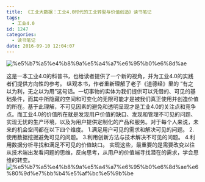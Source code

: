 ```yaml
---
title: 《工业大数据：工业4.0时代的工业转型与价值创造》读书笔记
tags:
  - 工业4.0
id: 1247
categories:
  - 读书笔记
date: 2016-09-10 12:04:07
---
```


![%e5%b7%a5%e4%b8%9a%e5%a4%a7%e6%95%b0%e6%8d%ae](http://orufryv17.bkt.clouddn.com/wp-content/uploads/2016/09/工业大数据.jpg)

这是一本工业4.0的科普书，也给读者提供了一个新的视角，并为工业4.0的实践者们提供方向性的参考。
纵观本书，作者重新理解了老子《道德经》里的 “有之以为利，无之以为用”这句话。一切事物的实体为我们提供可以凭借的、可见的基础条件，而其中所隐藏的空间和可变化的无限可能才是被我们真正使用并创造价值的所在。基于此理解，不可见因素的避免和透明呈现才是工业4.0的关注点和竞争点。而工业4.0的价值所在就是发现用户价值的缺口、发现和管理不可见的问题、实现无忧的生产环境，以及为用户提供定制化的产品和服务。对于每个人来说，未来的机会空间都在以下四个维度。
1.满足用户可见的需求和解决可见的问题。
2.使用数据挖掘避免可见的问题。
3.利用创新方法与技术解决不可见的问题。
4.利用数据分析寻找和满足不可见的价值缺口。
实现这些，最重要的是需要改变以往从技术端出发看问题的思维，反向思考，从用户的价值端寻找潜在的需求，学会思维的转变。
![%e5%b7%a5%e4%b8%9a%e5%a4%a7%e6%95%b0%e6%8d%ae%e6%80%9d%e7%bb%b4%e5%af%bc%e5%9b%be](http://orufryv17.bkt.clouddn.com/wp-content/uploads/2016/09/工业大数据思维导图.png)